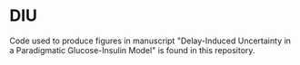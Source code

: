 # DIU
Code used to produce figures in manuscript "Delay-Induced Uncertainty in a Paradigmatic Glucose-Insulin Model" is found in this repository.
